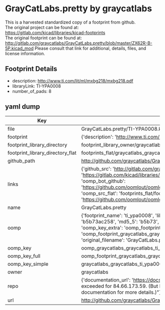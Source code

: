 # GrayCatLabs.pretty by graycatlabs  
This is a harvested standardized copy of a footprint from github.  
The original project can be found at:  
https://gitlab.com/kicad/libraries/kicad-footprints  
The original footprint can be found at:
http://gitlab.com/graycatlabs/GrayCatLabs.pretty/blob/master/ZX62R-B-5P.kicad_mod
Please consult that link for additional, details, files, and license information.  
## Footprint Details
* description: http://www.ti.com/lit/ml/mxbg218/mxbg218.pdf  
* libraryLink: TI-YPA0008  
* number_of_pads: 8  
## yaml dump  
| Key | Value |  
| --- | --- |  
| file | GrayCatLabs.pretty/TI-YPA0008.kicad_mod |  
| footprint | {'description': 'http://www.ti.com/lit/ml/mxbg218/mxbg218.pdf', 'libraryLink': 'TI-YPA0008', 'number_of_pads': 8} |  
| footprint_library_directory | footprint_library_owner/graycatlabs_GrayCatLabs.pretty |  
| footprint_library_directory_flat | footprints_flat/graycatlabs_graycatlabs_ti_ypa0008/working |  
| github_path | http://github.com/graycatlabs/GrayCatLabs.pretty/blob/master/TI-YPA0008.kicad_mod |  
| links | {'github_src': 'http://gitlab.com/graycatlabs/GrayCatLabs.pretty/blob/master/ZX62R-B-5P.kicad_mod', 'github_src_repo': 'https://gitlab.com/kicad/libraries/kicad-footprints', 'oomp_bot': 'footprints/graycatlabs_graycatlabs_ti_ypa0008/working', 'oomp_bot_github': 'https://github.com/oomlout/oomlout_oomp_footprint_bot/tree/main/footprints/graycatlabs_graycatlabs_ti_ypa0008/working', 'oomp_src_flat': 'footprints_flat/footprints_flat/graycatlabs_graycatlabs_ti_ypa0008/working', 'oomp_src_flat_github': 'https://github.com/oomlout/oomlout_oomp_footprint_src/tree/main/footprints_flat/graycatlabs_graycatlabs_ti_ypa0008/working'} |  
| name | GrayCatLabs.pretty |  
| oomp | {'footprint_name': 'ti_ypa0008', 'library_name': 'graycatlabs', 'md5': 'b5b73ac258a58fc6710a23d7e737c280', 'md5_10': 'b5b73ac258', 'md5_5': 'b5b73', 'md5_6': 'b5b73a', 'oomp_key': 'oomp_graycatlabs_graycatlabs_ti_ypa0008', 'oomp_key_extra': 'oomp_footprint_graycatlabs_graycatlabs_ti_ypa0008', 'oomp_key_full': 'oomp_footprint_graycatlabs_graycatlabs_ti_ypa0008_b5b73a', 'oomp_key_simple': 'graycatlabs_graycatlabs_ti_ypa0008', 'original_filename': 'GrayCatLabs.pretty/TI-YPA0008.kicad_mod', 'owner_name': 'graycatlabs'} |  
| oomp_key | oomp_graycatlabs_graycatlabs_ti_ypa0008 |  
| oomp_key_full | oomp_footprint_graycatlabs_graycatlabs_ti_ypa0008 |  
| oomp_key_simple | graycatlabs_graycatlabs_ti_ypa0008 |  
| owner | graycatlabs |  
| repo | {'documentation_url': 'https://docs.github.com/rest/overview/resources-in-the-rest-api#rate-limiting', 'message': "API rate limit exceeded for 84.66.173.59. (But here's the good news: Authenticated requests get a higher rate limit. Check out the documentation for more details.)"} |  
| url | http://github.com/graycatlabs/GrayCatLabs.pretty |  

